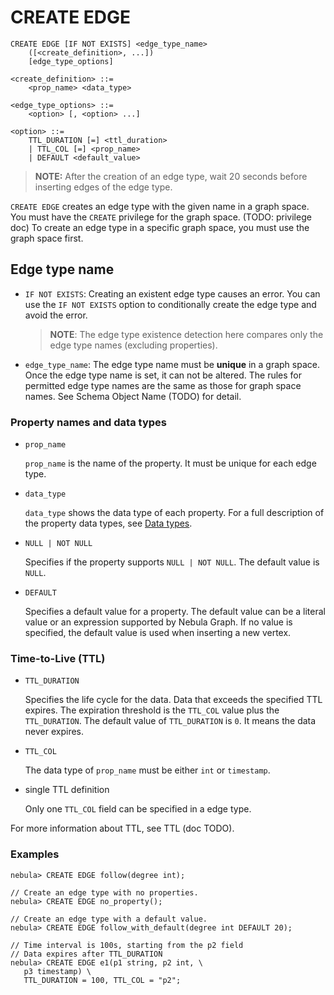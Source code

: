 # CREATE EDGE

```ngql
CREATE EDGE [IF NOT EXISTS] <edge_type_name>
    ([<create_definition>, ...])
    [edge_type_options]

<create_definition> ::=
    <prop_name> <data_type>

<edge_type_options> ::=
    <option> [, <option> ...]

<option> ::=
    TTL_DURATION [=] <ttl_duration>
    | TTL_COL [=] <prop_name>
    | DEFAULT <default_value>
```

> **NOTE:** After the creation of an edge type, wait 20 seconds before inserting edges of the edge type.

`CREATE EDGE` creates an edge type with the given name in a graph space. You must have the `CREATE` privilege for the graph space. (TODO: privilege doc) To create an edge type in a specific graph space, you must use the graph space first.

## Edge type name

- `IF NOT EXISTS`: Creating an existent edge type causes an error. You can use the `IF NOT EXISTS` option to conditionally create the edge type and avoid the error.

    > **NOTE**: The edge type existence detection here compares only the edge type names (excluding properties).
- `edge_type_name`: The edge type name must be **unique** in a graph space. Once the edge type name is set, it can not be altered. The rules for permitted edge type names are the same as those for graph space names. See Schema Object Name (TODO) for detail.

### Property names and data types

- `prop_name`

    `prop_name` is the name of the property. It must be unique for each edge type.

- `data_type`

    `data_type` shows the data type of each property. For a full description of the property data types, see [Data types](../3.data-types/1.numeric.md).

- `NULL | NOT NULL`

    Specifies if the property supports `NULL | NOT NULL`. The default value is `NULL`.

- `DEFAULT`

    Specifies a default value for a property. The default value can be a literal value or an expression supported by Nebula Graph. If no value is specified, the default value is used when inserting a new vertex.

### Time-to-Live (TTL)

- `TTL_DURATION`

    Specifies the life cycle for the data. Data that exceeds the specified TTL expires. The expiration threshold is the `TTL_COL` value plus the `TTL_DURATION`. The default value of `TTL_DURATION` is `0`. It means the data never expires.

- `TTL_COL`

    The data type of `prop_name` must be either `int` or `timestamp`.

- single TTL definition

    Only one `TTL_COL` field can be specified in a edge type.

For more information about TTL, see TTL (doc TODO).

### Examples

```ngql
nebula> CREATE EDGE follow(degree int);

// Create an edge type with no properties.
nebula> CREATE EDGE no_property();

// Create an edge type with a default value.
nebula> CREATE EDGE follow_with_default(degree int DEFAULT 20);
```

```ngql
// Time interval is 100s, starting from the p2 field
// Data expires after TTL_DURATION
nebula> CREATE EDGE e1(p1 string, p2 int, \
   p3 timestamp) \
   TTL_DURATION = 100, TTL_COL = "p2";
```
